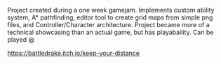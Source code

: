Project created during a one week gamejam. Implements custom ability system, A* pathfinding, editor tool to create grid maps from simple png files, and Controller/Character architecture. Project became more of a technical showcasing than an actual game, but has playabaility. Can be played @

https://battledrake.itch.io/keep-your-distance
